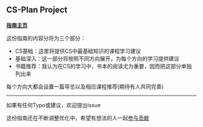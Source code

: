 ## CS-Plan Project
[**指南主页**](https://cs-plan.com)

这份指南的内容分将为三个部分：

- CS基础：这里将提供CS中最基础知识的课程学习建议
- 基础深入：这一部分将按照不同方向展开，为每个方向的学习提供建议
- 书籍推荐：我认为在CS的学习中，书本的阅读尤为重要，因而把这部分单独列出来

每个方向大都会设置一篇导览以及相应课程推荐(期待有人共同完善)

---

如果有任何Typo或建议，欢迎提出issue

这份指南还在不断调整优化中，希望有想法的人一起[参与贡献](贡献方式及要求.md)
